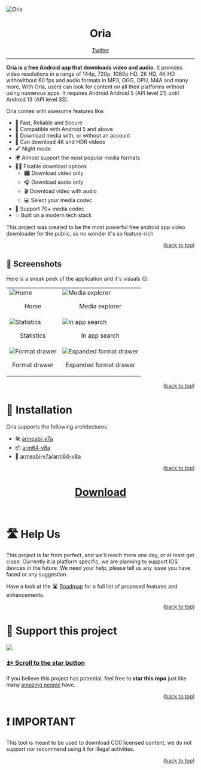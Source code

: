 
<div id="top"></div>

<!-- PROJECT Intro -->

![Oria](./assets/Oria.jpg)

<div align="center">

  # Oria
  <a href="https://twitter.com/OriaApp">Twitter</a>
  <br />
</div>

<hr />

[](https://user-images.githubusercontent.com/48997634/174793049-67f58409-a449-442f-913c-6a7859a7bf29.png)

**Oria is a free Android app that downloads video and audio.** It provides video resolutions in a range of 144p, 720p, 1080p HD, 2K HD, 4K HD with/without 60 fps and audio formats in MP3, OGG, OPU, M4A and many more, With Oria, users can look for content on all their platforms without using numerous apps. It requires Android Android 5 (API level 21) until Android 13 (API level 33).

Oria comes with awesome features like:

- 🔐 Fast, Reliable and Secure
- 📱 Compatible with Android 5 and above
- 💾 Download media with, or without an account
- 🌠 Can download 4K and HDR videos
- 🖌️ Night mode
- 🌍 Almost support the most popular media formats
- 🕵️‍♂️ Fixable download options 
  - 🏙️ Download video only
  - 🎧 Download audio only
  - 🎬 Download video with audio
  - 💻 Select your media codec
- 🤯 Support 70+ media codec
- ✨ Built on a modern tech stack

This project was created to be the most powerful free android app video downloader for the public, so no wonder it's so feature-rich

<p align="right">(<a href="#top">back to top</a>)</p>

## 📸 Screenshots

Here is a sneak peek of the application and it's visuals 😍:

<table>
  <tr>
    <td>
      <img src="./assets/home.jpg"
        alt="Home" />
      <br />
      <p align="center">Home</p>
    </td>
    <td>
      <img src="./assets/media-explorer.jpg"
        alt="Media explorer" />
      <br />
      <p align="center">Media explorer</p>
    </td>
  </tr>

  <tr>
    <td>
      <img src="./assets/stat.jpg"
        alt="Statistics" />
      <br />
      <p align="center">Statistics</p>
    </td>
    <td>
      <img src="./assets/in-app-search.jpg"
        alt="In app search" />
      <br />
      <p align="center">In app search</p>
    </td>
  </tr>

   <tr>
    <td>
      <img src="./assets/s1.jpg"
        alt="Format drawer" />
      <br />
      <p align="center">Format drawer</p>
    </td>
    <td>
      <img src="./assets/s2.jpg"
        alt="Expanded format drawer" />
      <br />
      <p align="center">Expanded format drawer</p>
    </td>
  </tr>

</table>

<p align="right">(<a href="#top">back to top</a>)</p>


# 💾 Installation

Oria supports the following architectures

- 🛠 [armeabi-v7a](https://github.com/9init/Oria-App/releases/latest/download/app-armeabi-v7a-release.apk)
- 📦 [arm64-v8a](https://github.com/9init/Oria-App/releases/latest/download/app-arm64-v8a-release.apk)
- 🐳 [armeabi-v7a/arm64-v8a](https://github.com/9init/Oria-App/releases/latest/download/app-universal-release.apk)

<div align="center">
  <p align="right">(<a href="#top">back to top</a>)</p>

  # [Download](https://github.com/9init/Oria-App/releases/latest/download/app-universal-release.apk)
  <br />
</div>

# 🛣 Help Us

This project is far from perfect, and we'll reach there one day, or at least get close.
Currently it is platform specific, we are planning to support IOS devices in the future.
We need your help, please tell us any issue you have faced or any suggestion.

Have a look at the 🛣 [Roadmap](https://github.com/9init/Oria-App/issues) for a full list of proposed features and
enhancements.

<p align="right">(<a href="#top">back to top</a>)</p>

# 🌟 Support this project

![](https://user-images.githubusercontent.com/48997634/174794647-0c851917-e5c9-4fb9-bf88-b61d89dc2f4f.gif)

### [⏫⭐️ Scroll to the star button](#start-of-content)

If you believe this project has potential, feel free to **star this repo** just like many [amazing people](/stargazers)
have.

<p align="right">(<a href="#top">back to top</a>)</p>

# ❗️ IMPORTANT
This tool is meant to be used to download CC0 licensed content, we do not support nor recommend using it for illegal activities.
<p align="right">(<a href="#top">back to top</a>)</p>

